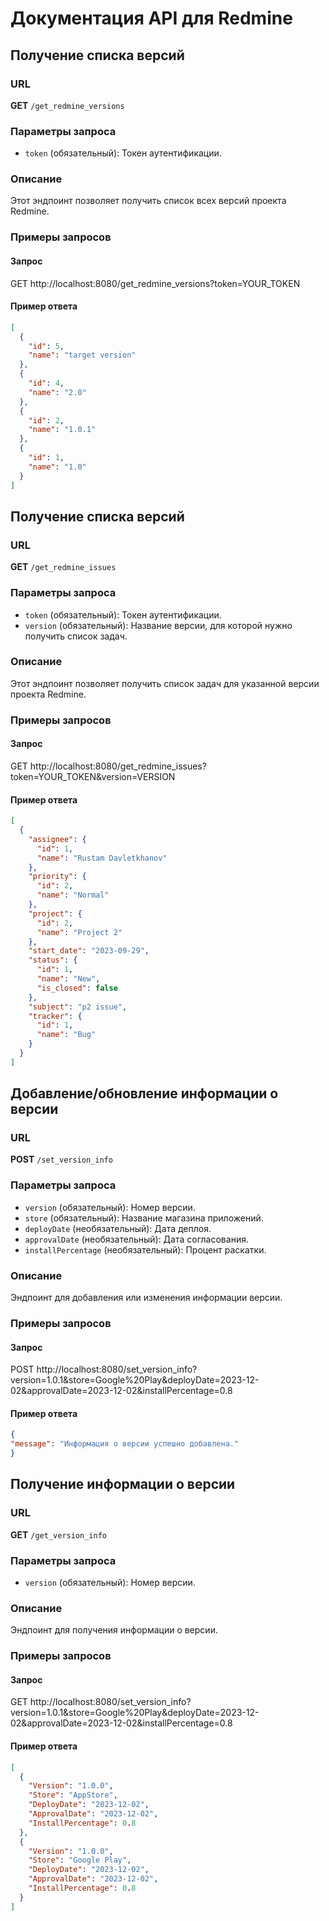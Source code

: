 # Документация API для Redmine

## Получение списка версий

### URL

**GET** `/get_redmine_versions`

### Параметры запроса

- `token` (обязательный): Токен аутентификации.

### Описание

Этот эндпоинт позволяет получить список всех версий проекта Redmine.

### Примеры запросов

#### Запрос

GET http://localhost:8080/get_redmine_versions?token=YOUR_TOKEN


#### Пример ответа

```json
[
  {
    "id": 5,
    "name": "target version"
  },
  {
    "id": 4,
    "name": "2.0"
  },
  {
    "id": 2,
    "name": "1.0.1"
  },
  {
    "id": 1,
    "name": "1.0"
  }
]
```

## Получение списка версий

### URL

**GET** `/get_redmine_issues`

### Параметры запроса

- `token` (обязательный): Токен аутентификации.
- `version` (обязательный): Название версии, для которой нужно получить список задач.

### Описание
Этот эндпоинт позволяет получить список задач для указанной версии проекта Redmine.

### Примеры запросов

#### Запрос

GET http://localhost:8080/get_redmine_issues?token=YOUR_TOKEN&version=VERSION


#### Пример ответа

```json
[
  {
    "assignee": {
      "id": 1,
      "name": "Rustam Davletkhanov"
    },
    "priority": {
      "id": 2,
      "name": "Normal"
    },
    "project": {
      "id": 2,
      "name": "Project 2"
    },
    "start_date": "2023-09-29",
    "status": {
      "id": 1,
      "name": "New",
      "is_closed": false
    },
    "subject": "p2 issue",
    "tracker": {
      "id": 1,
      "name": "Bug"
    }
  }
]
```

## Добавление/обновление информации о версии

### URL

**POST** `/set_version_info`

### Параметры запроса

- `version` (обязательный): Номер версии.
- `store` (обязательный): Название магазина приложений.
- `deployDate` (необязательный): Дата деплоя.
- `approvalDate` (необязательный): Дата согласования.
- `installPercentage` (необязательный): Процент раскатки.

### Описание
Эндпоинт для добавления или изменения информации версии.

### Примеры запросов

#### Запрос

POST http://localhost:8080/set_version_info?version=1.0.1&store=Google%20Play&deployDate=2023-12-02&approvalDate=2023-12-02&installPercentage=0.8

#### Пример ответа

```json
{
"message": "Информация о версии успешно добавлена."
}
```

## Получение информации о версии

### URL

**GET** `/get_version_info`

### Параметры запроса

- `version` (обязательный): Номер версии.

### Описание
Эндпоинт для получения информации о версии.

### Примеры запросов

#### Запрос

GET http://localhost:8080/set_version_info?version=1.0.1&store=Google%20Play&deployDate=2023-12-02&approvalDate=2023-12-02&installPercentage=0.8

#### Пример ответа

```json
[
  {
    "Version": "1.0.0",
    "Store": "AppStore",
    "DeployDate": "2023-12-02",
    "ApprovalDate": "2023-12-02",
    "InstallPercentage": 0.8
  },
  {
    "Version": "1.0.0",
    "Store": "Google Play",
    "DeployDate": "2023-12-02",
    "ApprovalDate": "2023-12-02",
    "InstallPercentage": 0.8
  }
]
```
